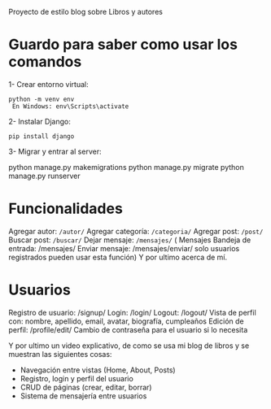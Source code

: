 
Proyecto de estilo blog sobre Libros y autores

# Guardo para saber como usar los comandos

1- Crear entorno virtual:
```
python -m venv env
 En Windows: env\Scripts\activate
```

2- Instalar Django:
```
pip install django
```

3- Migrar y entrar al server:

python manage.py makemigrations
python manage.py migrate
python manage.py runserver


# Funcionalidades
 Agregar autor: `/autor/`
 Agregar categoría: `/categoria/`
 Agregar post: `/post/`
 Buscar post: `/buscar/`
 Dejar mensaje: `/mensajes/` 
 ( Mensajes
Bandeja de entrada: /mensajes/
Enviar mensaje: /mensajes/enviar/
solo usuarios registrados pueden usar esta función)
Y por ultimo acerca de mí.

 # Usuarios
 Registro de usuario: /signup/
 Login: /login/
 Logout: /logout/
 Vista de perfil con: nombre, apellido, email, avatar, biografía, cumpleaños
 Edición de perfil: /profile/edit/
 Cambio de contraseña para el usuario si lo necesita


Y por ultimo  un video explicativo, de como se usa mi blog de libros y se muestran las siguientes cosas:
- Navegación entre vistas (Home, About, Posts)
- Registro, login y perfil del usuario
- CRUD de páginas (crear, editar, borrar)
- Sistema de mensajería entre usuarios